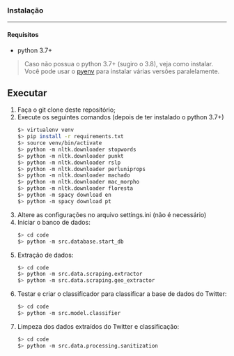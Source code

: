 ### Instalação
---

#### Requisitos

 - python 3.7+
 
> Caso não possua o python 3.7+ (sugiro o 3.8), veja como instalar.
Você pode usar o [pyenv](https://github.com/pyenv/pyenv) para instalar várias versões paralelamente.

## Executar

 1. Faça o git clone deste repositório;
 2. Execute os seguintes comandos (depois de ter instalado o python 3.7+)
    ```bash
    $> virtualenv venv
    $> pip install -r requirements.txt
    $> source venv/bin/activate
    $> python -m nltk.downloader stopwords
    $> python -m nltk.downloader punkt
    $> python -m nltk.downloader rslp
    $> python -m nltk.downloader perluniprops
    $> python -m nltk.downloader machado
    $> python -m nltk.downloader mac_morpho
    $> python -m nltk.downloader floresta
    $> python -m spacy download en
    $> python -m spacy download pt
    ```
 3. Altere as configurações no arquivo settings.ini (não é necessário)
 4. Iniciar o banco de dados:
    ```bash
    $> cd code
    $> python -m src.database.start_db
    ```
 5. Extração de dados:
    ```bash
    $> cd code
    $> python -m src.data.scraping.extractor
    $> python -m src.data.scraping.geo_extractor
    ```
 6. Testar e criar o classificador para classificar a base de dados do Twitter:
    ```bash
    $> cd code
    $> python -m src.model.classifier
    ```
 7. Limpeza dos dados extraídos do Twitter e classificação:
    ```bash
    $> cd code
    $> python -m src.data.processing.sanitization
    ```